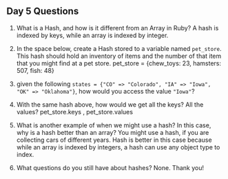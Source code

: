 ## Day 5 Questions

1. What is a Hash, and how is it different from an Array in Ruby?
A hash is indexed by keys, while an array is indexed by integer.

1. In the space below, create a Hash stored to a variable named `pet_store`.  This hash should hold an inventory of items and the number of that item that you might find at a pet store.
pet_store = {chew_toys: 23, hamsters: 507, fish: 48}

1. given the following `states = {"CO" => "Colorado", "IA" => "Iowa", "OK" => "Oklahoma"}`, how would you access the value `"Iowa"`?

1. With the same hash above, how would we get all the keys?  All the values?
pet_store.keys , pet_store.values

1. What is another example of when we might use a hash?  In this case, why is a hash better than an array?
You might use a hash, if you are collecting cars of different years. Hash is better in this case because
while an array is indexed by integers, a hash can use any object type to index.

1. What questions do you still have about hashes?
None. Thank you!
